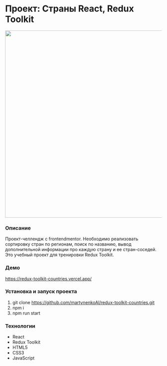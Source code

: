 # Проект: Страны React, Redux Toolkit
<img src="https://github.com/martynenkoAl/redux-toolkit-countries/assets/121212086/11fd4769-e4e4-4e89-ba08-0fdb9ed97373" width="600" />

### Описание
Проект-челлендж с frontendmentor. Необходимо реализовать сортировку стран по регионам, поиск по названию, вывод дополнительной информации про каждую страну и ее стран-соседей. Это учебный проект для тренировки Redux Toolkit.

### Демо   
https://redux-toolkit-countries.vercel.app/

### Установка и запуск проекта   
1. git clone https://github.com/martynenkoAl/redux-toolkit-countries.git
2. npm i
3. npm run start

### Технологии
* React
* Redux Toolkit
* HTML5
* CSS3
* JavaScript
